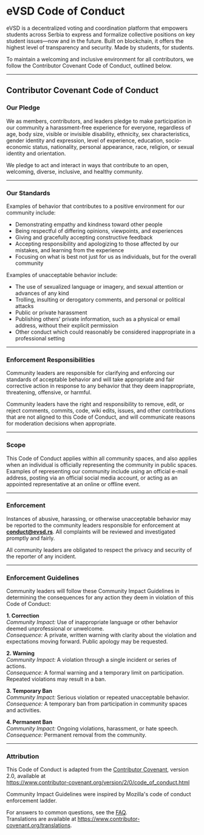 # eVSD Code of Conduct

eVSD is a decentralized voting and coordination platform that empowers students across Serbia to express and formalize collective positions on key student issues—now and in the future. Built on blockchain, it offers the highest level of transparency and security. Made by students, for students.

To maintain a welcoming and inclusive environment for all contributors, we follow the Contributor Covenant Code of Conduct, outlined below.

---

## Contributor Covenant Code of Conduct

### Our Pledge

We as members, contributors, and leaders pledge to make participation in our community a harassment-free experience for everyone, regardless of age, body size, visible or invisible disability, ethnicity, sex characteristics, gender identity and expression, level of experience, education, socio-economic status, nationality, personal appearance, race, religion, or sexual identity and orientation.

We pledge to act and interact in ways that contribute to an open, welcoming, diverse, inclusive, and healthy community.

---

### Our Standards

Examples of behavior that contributes to a positive environment for our community include:

- Demonstrating empathy and kindness toward other people  
- Being respectful of differing opinions, viewpoints, and experiences  
- Giving and gracefully accepting constructive feedback  
- Accepting responsibility and apologizing to those affected by our mistakes, and learning from the experience  
- Focusing on what is best not just for us as individuals, but for the overall community  

Examples of unacceptable behavior include:

- The use of sexualized language or imagery, and sexual attention or advances of any kind  
- Trolling, insulting or derogatory comments, and personal or political attacks  
- Public or private harassment  
- Publishing others' private information, such as a physical or email address, without their explicit permission  
- Other conduct which could reasonably be considered inappropriate in a professional setting  

---

### Enforcement Responsibilities

Community leaders are responsible for clarifying and enforcing our standards of acceptable behavior and will take appropriate and fair corrective action in response to any behavior that they deem inappropriate, threatening, offensive, or harmful.

Community leaders have the right and responsibility to remove, edit, or reject comments, commits, code, wiki edits, issues, and other contributions that are not aligned to this Code of Conduct, and will communicate reasons for moderation decisions when appropriate.

---

### Scope

This Code of Conduct applies within all community spaces, and also applies when an individual is officially representing the community in public spaces. Examples of representing our community include using an official e-mail address, posting via an official social media account, or acting as an appointed representative at an online or offline event.

---

### Enforcement

Instances of abusive, harassing, or otherwise unacceptable behavior may be reported to the community leaders responsible for enforcement at **conduct@evsd.rs**. All complaints will be reviewed and investigated promptly and fairly.

All community leaders are obligated to respect the privacy and security of the reporter of any incident.

---

### Enforcement Guidelines

Community leaders will follow these Community Impact Guidelines in determining the consequences for any action they deem in violation of this Code of Conduct:

**1. Correction**  
*Community Impact:* Use of inappropriate language or other behavior deemed unprofessional or unwelcome.  
*Consequence:* A private, written warning with clarity about the violation and expectations moving forward. Public apology may be requested.

**2. Warning**  
*Community Impact:* A violation through a single incident or series of actions.  
*Consequence:* A formal warning and a temporary limit on participation. Repeated violations may result in a ban.

**3. Temporary Ban**  
*Community Impact:* Serious violation or repeated unacceptable behavior.  
*Consequence:* A temporary ban from participation in community spaces and activities.

**4. Permanent Ban**  
*Community Impact:* Ongoing violations, harassment, or hate speech.  
*Consequence:* Permanent removal from the community.

---

### Attribution

This Code of Conduct is adapted from the [Contributor Covenant](https://www.contributor-covenant.org), version 2.0, available at  
https://www.contributor-covenant.org/version/2/0/code_of_conduct.html

Community Impact Guidelines were inspired by Mozilla's code of conduct enforcement ladder.

For answers to common questions, see the [FAQ](https://www.contributor-covenant.org/faq).  
Translations are available at https://www.contributor-covenant.org/translations.
